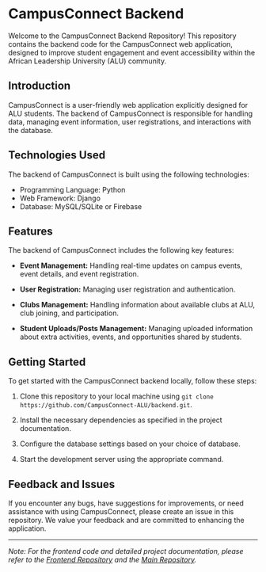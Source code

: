 # CampusConnect Backend

Welcome to the CampusConnect Backend Repository! This repository contains the backend code for the CampusConnect web application, designed to improve student engagement and event accessibility within the African Leadership University (ALU) community.

## Introduction

CampusConnect is a user-friendly web application explicitly designed for ALU students. The backend of CampusConnect is responsible for handling data, managing event information, user registrations, and interactions with the database.

## Technologies Used

The backend of CampusConnect is built using the following technologies:

- Programming Language: Python
- Web Framework: Django
- Database: MySQL/SQLite or Firebase

## Features

The backend of CampusConnect includes the following key features:

- **Event Management:** Handling real-time updates on campus events, event details, and event registration.

- **User Registration:** Managing user registration and authentication.

- **Clubs Management:** Handling information about available clubs at ALU, club joining, and participation.

- **Student Uploads/Posts Management:** Managing uploaded information about extra activities, events, and opportunities shared by students.

## Getting Started

To get started with the CampusConnect backend locally, follow these steps:

1. Clone this repository to your local machine using `git clone https://github.com/CampusConnect-ALU/backend.git`.

2. Install the necessary dependencies as specified in the project documentation.

3. Configure the database settings based on your choice of database.

4. Start the development server using the appropriate command.


## Feedback and Issues

If you encounter any bugs, have suggestions for improvements, or need assistance with using CampusConnect, please create an issue in this repository. We value your feedback and are committed to enhancing the application.



---

*Note: For the frontend code and detailed project documentation, please refer to the [Frontend Repository](https://github.com/CampusConnect-ALU/frontend) and the [Main Repository](https://github.com/CampusConnect-ALU/CampusConnect).*
